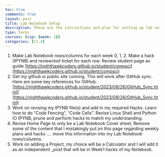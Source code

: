 ```yaml
---
toc: true
comments: true
layout: post
title: Lab Notebook Setup
description: These are the instructions and plan for setting up lab notebook and for week 2.
type: hacks
courses: {csp: {week: 2}}
categories: [C1.4]
---
```


1. Make Lab Notebook rows/columns for each week 0, 1, 2.  Make a hack (IPYNB) and review/exit ticket for each row.   Review student page as guide [https://nighthawkcoders.github.io/student/compsci](https://nighthawkcoders.github.io/student/compsci)
2. Get  my github.io public site running.  This will work after GitHub sync.  Here are some key references for GitHub: [https://nighthawkcoders.github.io/student/2023/08/26/GitHub_Sync.html](https://nighthawkcoders.github.io/student/2023/08/26/GitHub_Sync.html)
3. Work on revising my IPYNB file(s) and add in my required Hacks.  Learn how to do  “Code Fencing”, “Code Cells”.  Revise  Linux Shell  and Python IO IPYNB, prune and perform hacks to match my understanding.
4. Revise Home Page to only be a Lab Notebook Cover sheet,  Remove some of the content that I mistakingly put on this page regarding weekly plans and hacks …. move this information into my Lab Notebook rows/columns.
5. Work on adding a Project, my choice will be a Calculator and I will add it as an independent _post that will be in Week1 hacks of my Notebook.